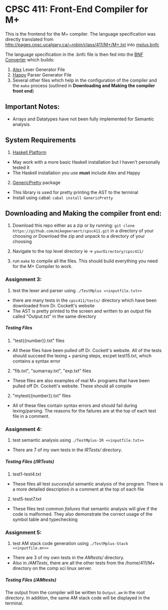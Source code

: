 # CPSC 411: Front-End Compiler for M+

This is the frontend for the M+ compiler. The language specification was directly translated from http://pages.cpsc.ucalgary.ca/~robin/class/411/M+/M+.txt into [mplus.bnfc](https://github.com/mikegeeraert/cpsc411/blob/master/mplus.bnfc)

The language specification in the .bnfc file is then fed into the [BNF Converter](https://github.com/BNFC/bnfc) which builds:
1. [Alex](https://www.haskell.org/alex/) Lexer Generator File
2. [Happy](https://www.haskell.org/happy/) Parser Generator File
3. Several other files which help in the configuration of the compiler and the `make` process (outlined in **Downloading and Making the compiler front end**)

## Important Notes:
 - Arrays and Datatypes have not been fully implemented for Semantic analysis. 

## System Requirements

 1. [Haskell Platform](https://www.haskell.org/downloads#platform)
 - May work with a more basic Haskell installation but I haven't personally tested it
 - The Haskell installation you use **must** include Alex and Happy

 2. [GenericPretty](https://hackage.haskell.org/package/text-generic-pretty) package
 - This library is used for pretty printing the AST to the terminal
 - Install using cabal: 
 	`cabal install GenericPretty`

## Downloading and Making the compiler front end:

 1. Download this repo either as a zip or by running: 
 	`git clone https://github.com/mikegeeraert/cpsc411.git`
 	in a directory of your choosing
 	*or*
 	Download the zip and unpack to a directory of your choosing 
 2. Navigate to the top level directory ie -> `yourDirectory/cpsc411/`

 3. run `make` to compile all the files. This should build everything you need for the M+ Compiler to work.

### Assignment 3:
1. test the lexer and parser using `./TestMplus <<inputfile.txt>>`
  - there are many tests in the `cpsc411/tests/` directory which have been downloaded from Dr. Cockett's website
  - The AST is pretty printed to the screen and written to an output file called "Output.txt" in the same directory

##### Testing Files

1. "test{{number}}.txt" files
- All these files have been pulled off Dr. Cockett's website. All of the tests should succeed the lexing + parsing steps, excpet test15.txt, which contains a syntax error

2. "fib.txt", "sumarray.txt", "exp.txt" files
- These files are also examples of real M+ programs that have been pulled off Dr. Cockett's website. These should all compile

2. "mytest{{number}}.txt" files
- All of these files contain syntax errors and should fail during lexing/parsing. The reasons for the failures are at the top of each test file in a comment. 

### Assignment 4:
1. test semantic analysis using `./TestMplus-IR <<inputfile.txt>>`
- There are 7 of my own tests in the *IRTests/* directory. 

##### Testing Files (/IRTests)

1. test1-test4.txt
- These files all test *successful* semantic analysis of the program. There is a more detailed description in a comment at the top of each file

2. test5-test7.txt
- These files test common *failures* that semantic analysis will give if the code is malformed. They also demonstrate the correct usage of the symbol table and typechecking 

### Assignment 5:
1. test AM stack code generation using `./TestMplus-Stack <<inputfile.m+>>`
- There are 3 of my own tests in the *AMtests/* directory.
- Also in */AMTests*, there are all the other tests from the /home/411/M+ directory on the comp sci linux server. 

##### Testing Files (/AMtests)
The output from the compiler will be written to `Output.am` in the root directory. In addition, the same AM stack code will be displayed in the terminal.
